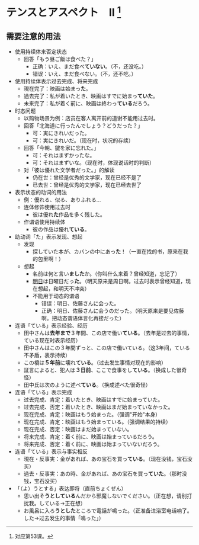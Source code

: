 # テンスとアスペクト　Ⅱ [^title]

## 需要注意的用法

- 使用持续体来否定状态
  - 回答「もう昼ご飯は食べた？」
    - 正确：いえ、まだ食べ**ていない**。（不，还没吃。）
    - 错误：いえ、まだ食べない。（不，还不吃。）
- 使用持续体表示过去完成、将来完成
  - 現在完了：映画は始まっ**た**。
  - 過去完了：私が着いたとき、映画はすでに始まっ**ていた**。
  - 未来完了：私が着く前に、映画は終わっ**ている**だろう。
- 时态问题
  - 以购物场景为例：店员在客人离开前的道谢不能用过去时。
  - 回答「北海道に行ったんでしょう？どうだった？」
    - 可：実にきれいだった。
    - 可：実にきれいだ。（现在时，状况的存续）
  - 回答「今朝、鍵を家に忘れた。」
    - 可：それはまずかったな。
    - 可：それはまずいな。（现在时，体现说话时的判断）
  - 对「彼は優れた文学者だった。」的解读
    - 仍在世：曾经是优秀的文学家，现在已经不是了
    - 已去世：曾经是优秀的文学家，现在已经去世了
- 表示状态的动词的用法
  - 例：優れる、似る、ありふれる...
  - 连体修饰使用过去时
    - 彼は優れ**た**作品を多く残した。
  - 作谓语使用持续体
    - 彼の作品は優れ**ている**。
- 助动词「た」表示发现、想起
  - 发现
    - 探していた本が、カバンの中にあっ**た**！（一直在找的书，原来在我的包里啊！）
  - 想起
    - 名前は何と言い**ました**か。（你叫什么来着？曾经知道，忘记了）
    - <u>明日</u>は日曜日だっ**た**。（明天原来是周日啊。过去时表示曾经知道，现在想起，和明天不冲突）
    - 不能用于动态的谓语
      - 错误：明日、佐藤さんに会った。
      - 正确：明日、佐藤さんに会うのだった。（明天原来是要见佐藤啊。把动态谓语体言化再接だった）
- 连语「ている」表示经验、经历
  - 田中さんは**去年まで**３年間、この店で働い**ている**。（去年是过去的事情，ている现在时表示经历）
  - 田中さんはこの３年間ずっと、この店で働いている。（这3年间，ている不矛盾，表示持续）
  - この橋は**５年前**に壊れ**ている**。（过去发生事情对现在的影响）
  - 証言によると、犯人は**３日前**、ここで食事をし**ている**。（换成した很奇怪）
  - 田中氏は次のように述べ**ている**。（换成述べた很奇怪）
- 连语「ている」表示完成
  - 过去完成、肯定：着いたとき、映画はすでに始まっていた。
  - 过去完成、否定：着いたとき、映画はまだ始まっていなかった。
  - 现在完成、肯定：映画はもう始まった。（强调"开始"本身）
  - 现在完成、肯定：映画はもう始まっている。（强调结果的持续）
  - 现在完成、否定：映画はまだ始まっていない。
  - 将来完成、肯定：着く前に、映画は始まっているだろう。
  - 将来完成、否定：着く前に、映画は始まっていないだろう。
- 连语「ている」表示与事实相反
  - 現在・反事実：金があれば、あの宝石を買っ**ている**。（现在没钱，宝石没买）
  - 過去・反事実：あの時、金があれば、あの宝石を買っ**ていた**。（那时没钱，宝石没买）
- 「（よ）うとする」表达即将（直前ちょくぜん）
  - 思い出そ**うとしている**んだから邪魔しないでください。（正在想，请别打扰我。している→正在想）
  - お風呂に入ろ**うとした**ところで電話が鳴った。（正准备进浴室电话响了。した→过去发生的事情「鳴った」）


[^title]: 对应第53课。


